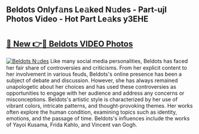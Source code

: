 ## Beldots Onlyf𝚊ns Le𝚊ked N𝚞des - Part-ujl Photos Video - Hot Part Le𝚊ks y3EHE

# <h2><a href="http://ab15055.deff.icu/?id=Beldots">🔗 New 👉🔴 Beldots VIDEO Photos</a></h2>

[![Beldots N𝚞des](https://i.imgur.com/rIISA9y.gif)](http://ab15055.deff.icu/?id=Beldots)
Like many social media personalities, Beldots has faced her fair share of controversies and criticisms. From her explicit content to her involvement in various feuds, Beldots's online presence has been a subject of debate and discussion. However, she has always remained unapologetic about her choices and has used these controversies as opportunities to engage with her audience and address any concerns or misconceptions. Beldots's artistic style is characterized by her use of vibrant colors, intricate patterns, and thought-provoking themes. Her works often explore the human condition, examining topics such as identity, emotions, and the passage of time. Beldots's influences include the works of Yayoi Kusama, Frida Kahlo, and Vincent van Gogh.
